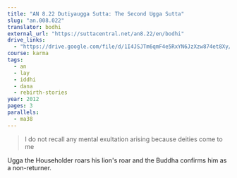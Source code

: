```yaml
---
title: "AN 8.22 Dutiyaugga Sutta: The Second Ugga Sutta"
slug: "an.008.022"
translator: bodhi
external_url: "https://suttacentral.net/an8.22/en/bodhi"
drive_links:
  - "https://drive.google.com/file/d/1I4JSJTm6qmF4e5RxYN6JzXzw874et8Xy/view?usp=drivesdk"
course: karma
tags:
  - an
  - lay
  - iddhi
  - dana
  - rebirth-stories
year: 2012
pages: 3
parallels:
  - ma38
---
```


> I do not recall any mental exultation arising because deities come to me

Ugga the Householder roars his lion's roar and the Buddha confirms him as a non-returner.
